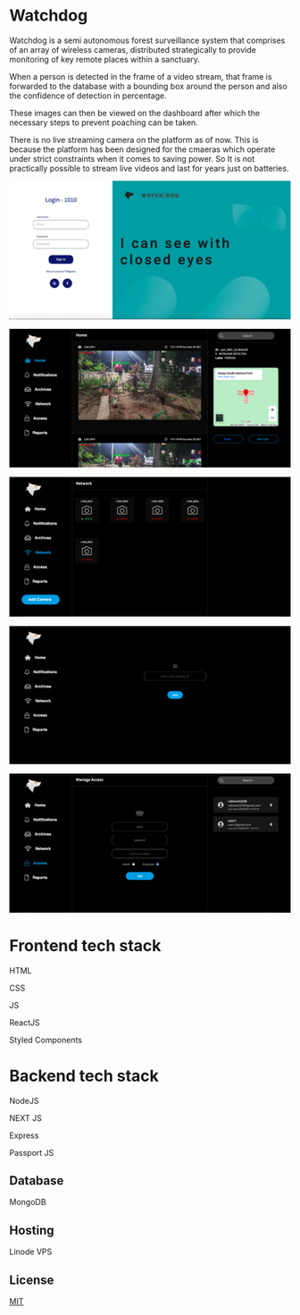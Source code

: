 

# Watchdog

Watchdog is a semi autonomous forest surveillance system that comprises of an array of wireless cameras, distributed strategically to provide monitoring of key remote places within a sanctuary.

When a person is detected in the frame of a video stream, that frame is forwarded to the database with a bounding box around the person and also the confidence of detection in percentage.

These images can then be viewed on the dashboard after which the necessary steps to prevent poaching can be taken. 

There is no live streaming camera on the platform as of now. This is because the platform has been designed for the cmaeras which operate under strict constraints when it comes to saving power. So It is not practically possible to stream live videos and last for years just on batteries. 



![Login](./readme/login.png?raw=true "Login")


![Dashboard](./readme/dashboard.png?raw=true "Dashboard")

![Network Manager](./readme/network.png?raw=true "Network Manager")

![Add Camera](./readme/addCamera.png?raw=true "Add Camera")


![Access](./readme/accessControl.png?raw=true "Access")

 

# Frontend tech stack 
 
HTML 

CSS 

JS 

ReactJS 

Styled Components

# Backend tech stack 

NodeJS 

NEXT JS


Express

Passport JS

## Database

MongoDB

## Hosting 

Linode VPS


## License
[MIT](https://choosealicense.com/licenses/mit/)
